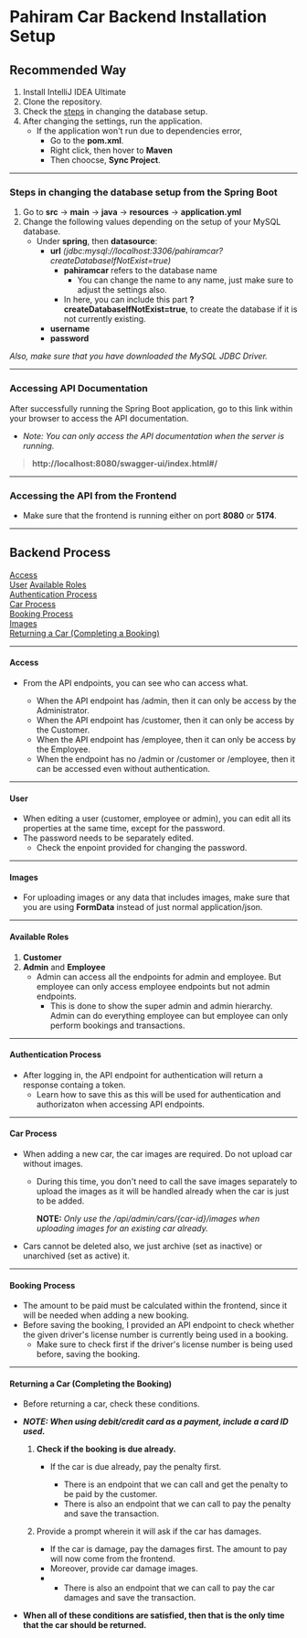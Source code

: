 # Pahiram Car Backend Installation Setup

## Recommended Way
1. Install IntelliJ IDEA Ultimate
2. Clone the repository.
3. Check the [steps](#steps-in-changing-the-database-setup-from-the-spring-boot) in changing the database setup.
4. After changing the settings, run the application.
   - If the application won't run due to dependencies error,
     - Go to the **pom.xml**.
     - Right click, then hover to **Maven**
     - Then choocse, **Sync Project**.
---
### Steps in changing the database setup from the Spring Boot
1. Go to **src** -> **main** -> **java** -> **resources** -> **application.yml**
2. Change the following values depending on the setup of your MySQL database.
   - Under **spring**, then **datasource**:
     - **url** *(jdbc:mysql://localhost:3306/pahiramcar?createDatabaseIfNotExist=true)*
       - **pahiramcar** refers to the database name
         - You can change the name to any name, just make sure to adjust the settings also.  
       - In here, you can include this part **?createDatabaseIfNotExist=true**, to create the database if it is not currently existing.
     - **username**
     - **password**  
    
*Also, make sure that you have downloaded the MySQL JDBC Driver.*

---
### Accessing API Documentation
After successfully running the Spring Boot application, go to this link within your browser to access the API documentation.  
- *Note: You can only access the API documentation when the server is running.*  
> **http://localhost:8080/swagger-ui/index.html#/**
---
### Accessing the API from the Frontend
* Make sure that the frontend is running either on port **8080** or **5174**.
---

  
## Backend Process
[Access](#access)  
[User](#user)
[Available Roles](#available-roles)  
[Authentication Process](#authentication-process)  
[Car Process](#car-process)  
[Booking Process](#booking-process)  
[Images](#images)  
[Returning a Car (Completing a Booking)](#returning-a-car-completing-the-booking)


---
  #### Access
  - From the API endpoints, you can see who can access what.
    
    - When the API endpoint has /admin, then it can only be access by the Administrator.
    - When the API endpoint has /customer, then it can only be access by the Customer.
    - When the API endpoint has /employee, then it can only be access by the Employee.
    - When the endpoint has no /admin or /customer or /employee, then it can be accessed even without authentication.

---
  #### User
  - When editing a user (customer, employee or admin), you can edit all its properties at the same time, except for the password.
  - The password needs to be separately edited.
    - Check the enpoint provided for changing the password.
---
  #### Images
- For uploading images or any data that includes images, make sure that you are using **FormData** instead of just normal application/json.

---
  #### Available Roles
  1. **Customer**
  2. **Admin** and **Employee**
     - Admin can access all the endpoints for admin and employee. But employee can only access employee endpoints but not admin endpoints.
       - This is done to show the super admin and admin hierarchy. Admin can do everything employee can but employee can only perform bookings and transactions.

---
  #### Authentication Process
  - After logging in, the API endpoint for authentication will return a response containg a token.
    - Learn how to save this as this will be used for authentication and authorizaton when accessing API endpoints.

---
  #### Car Process
  - When adding a new car, the car images are required. Do not upload car without images.
     - During this time, you don't need to call the save images separately to upload the images as it will be handled already when the car is just to be added.
       
       **NOTE:** _Only use the /api/admin/cars/{car-id}/images when uploading images for an existing car already._
  - Cars cannot be deleted also, we just archive (set as inactive) or unarchived (set as active) it.

---
  #### Booking Process
  - The amount to be paid must be calculated within the frontend, since it will be needed when adding a new booking.
  - Before saving the booking, I provided an API endpoint to check whether the given driver's license number is currently being used in a booking. 
    - Make sure to check first if the driver's license number is being used before, saving the booking.
---
  #### Returning a Car (Completing the Booking)
  - Before returning a car, check these conditions.
  - _**NOTE: When using debit/credit card as a payment, include a card ID used.**_
    
    1. **Check if the booking is due already.**
    
       - If the car is due already, pay the penalty first.
    
         - There is an endpoint that we can call and get the penalty to be paid by the customer.
         - There is also an endpoint that we can call to pay the penalty and save the transaction.
    2. Provide a prompt wherein it will ask if the car has damages.

         - If the car is damage, pay the damages first. The amount to pay will now come from the frontend.
         - Moreover, provide car damage images.
         - 
            - There is also an endpoint that we can call to pay the car damages and save the transaction.
          
- **When all of these conditions are satisfied, then that is the only time that the car should be returned.**


